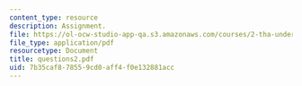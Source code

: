 ```yaml
---
content_type: resource
description: Assignment.
file: https://ol-ocw-studio-app-qa.s3.amazonaws.com/courses/2-tha-undergraduate-thesis-for-course-2-a-january-iap-2007/7b35caf878559cd0aff4f0e132881acc_questions2.pdf
file_type: application/pdf
resourcetype: Document
title: questions2.pdf
uid: 7b35caf8-7855-9cd0-aff4-f0e132881acc
---
```

